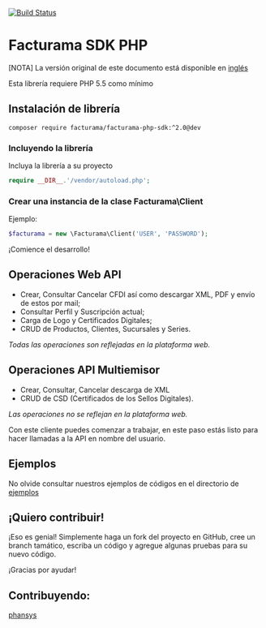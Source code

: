 
[![Build Status](https://travis-ci.org/Facturama/facturama-php-sdk.svg?branch=master)](https://travis-ci.org/Facturama/facturama-php-sdk)

# Facturama SDK PHP

[NOTA] La versión original de este documento está disponible en [inglés]

Esta librería requiere PHP 5.5 como mínimo

## Instalación de librería

    composer require facturama/facturama-php-sdk:^2.0@dev

### Incluyendo la librería

Incluya la librería a su proyecto
```php
require __DIR__.'/vendor/autoload.php';
```
### Crear una instancia de la clase Facturama\Client
Ejemplo:
```php
$facturama = new \Facturama\Client('USER', 'PASSWORD');
```
¡Comience el desarrollo!

## Operaciones Web API

- Crear, Consultar Cancelar CFDI así como descargar XML, PDF y envío de
  estos por mail;
- Consultar Perfil y Suscripción actual;
- Carga de Logo y Certificados Digitales;
- CRUD de Productos, Clientes, Sucursales y Series.

*Todas las operaciones son reflejadas en la plataforma web.*

## Operaciones API Multiemisor

- Crear, Consultar, Cancelar descarga de XML
- CRUD de CSD (Certificados de los Sellos Digitales).

*Las operaciones no se reflejan en la plataforma web.*

Con este cliente puedes comenzar a trabajar, en este paso estás listo para hacer  llamadas a la API en nombre del usuario.


## Ejemplos
No olvide consultar nuestros ejemplos de códigos en el directorio de [ejemplos]

## ¡Quiero contribuir!
¡Eso es genial! Simplemente haga un fork del proyecto en GitHub, cree un branch tamático, escriba un código y agregue algunas pruebas para su nuevo código.

¡Gracias por ayudar!
## Contribuyendo:
[phansys](https://github.com/phansys)

[Inglés]: ./README.md
[ejemplos]: ./wiki/

